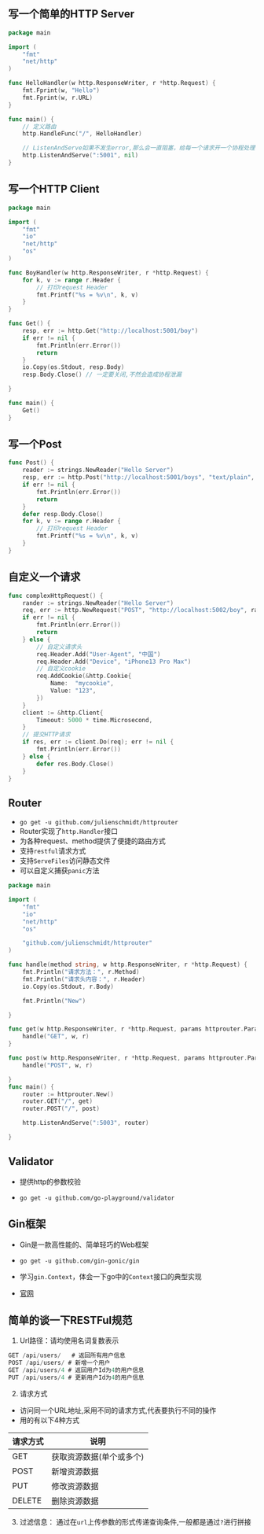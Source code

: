 ## 写一个简单的HTTP Server

```go
package main

import (
	"fmt"
	"net/http"
)

func HelloHandler(w http.ResponseWriter, r *http.Request) {
	fmt.Fprint(w, "Hello")
	fmt.Fprint(w, r.URL)
}

func main() {
	// 定义路由
	http.HandleFunc("/", HelloHandler)

	// ListenAndServe如果不发生error,那么会一直阻塞，给每一个请求开一个协程处理
	http.ListenAndServe(":5001", nil)
}	
```





## 写一个HTTP Client

```go
package main

import (
	"fmt"
	"io"
	"net/http"
	"os"
)

func BoyHandler(w http.ResponseWriter, r *http.Request) {
	for k, v := range r.Header {
		// 打印request Header
		fmt.Printf("%s = %v\n", k, v)
	}
}

func Get() {
	resp, err := http.Get("http://localhost:5001/boy")
	if err != nil {
		fmt.Println(err.Error())
		return
	}
	io.Copy(os.Stdout, resp.Body)
	resp.Body.Close() // 一定要关闭,不然会造成协程泄漏

}

func main() {
	Get()
}
```

## 写一个Post

```go
func Post() {
	reader := strings.NewReader("Hello Server")
	resp, err := http.Post("http://localhost:5001/boys", "text/plain", reader)
	if err != nil {
		fmt.Println(err.Error())
		return
	}
	defer resp.Body.Close()
	for k, v := range r.Header {
		// 打印request Header
		fmt.Printf("%s = %v\n", k, v)
	}
}
```

## 自定义一个请求

```go
func complexHttpRequest() {
	rander := strings.NewReader("Hello Server")
	req, err := http.NewRequest("POST", "http://localhost:5002/boy", rander)
	if err != nil {
		fmt.Println(err.Error())
		return
	} else {
		// 自定义请求头
		req.Header.Add("User-Agent", "中国")
		req.Header.Add("Device", "iPhone13 Pro Max")
		// 自定义cookie
		req.AddCookie(&http.Cookie{
			Name:  "mycookie",
			Value: "123",
		})
	}
	client := &http.Client{
		Timeout: 5000 * time.Microsecond,
	}
	// 提交HTTP请求
	if res, err := client.Do(req); err != nil {
		fmt.Println(err.Error())
	} else {
		defer res.Body.Close()
	}
}
```





## Router

- `go get -u github.com/julienschmidt/httprouter`
- Router实现了`http.Handler`接口
- 为各种request、method提供了便捷的路由方式
- 支持`restful`请求方式
- 支持`ServeFiles`访问静态文件
- 可以自定义捕获`panic`方法

```go
package main

import (
	"fmt"
	"io"
	"net/http"
	"os"

	"github.com/julienschmidt/httprouter"
)

func handle(method string, w http.ResponseWriter, r *http.Request) {
	fmt.Println("请求方法：", r.Method)
	fmt.Println("请求头内容：", r.Header)
	io.Copy(os.Stdout, r.Body)

	fmt.Println("New")

}

func get(w http.ResponseWriter, r *http.Request, params httprouter.Params) {
	handle("GET", w, r)
}

func post(w http.ResponseWriter, r *http.Request, params httprouter.Params) {
	handle("POST", w, r)

}
func main() {
	router := httprouter.New()
	router.GET("/", get)
	router.POST("/", post)

	http.ListenAndServe(":5003", router)

}
```



## Validator

- 提供http的参数校验

- `go get -u github.com/go-playground/validator`

## Gin框架

- Gin是一款高性能的、简单轻巧的Web框架
- `go get -u github.com/gin-gonic/gin`
- 学习`gin.Context`，体会一下go中的`Context`接口的典型实现

- [官网](https://gin-gonic.com/zh-cn/)



## 简单的谈一下RESTFul规范

1. Url路径：请均使用名词复数表示

```go
GET /api/users/   # 返回所有用户信息
POST /api/users/ # 新增一个用户
GET /api/users/4 # 返回用户Id为4的用户信息
PUT /api/users/4 # 更新用户Id为4的用户信息
```

2. 请求方式
- 访问同一个URL地址,采用不同的请求方式,代表要执行不同的操作
- 用的有以下4种方式

| 请求方式 | 说明                     |
| -------- | ------------------------ |
| GET      | 获取资源数据(单个或多个) |
| POST     | 新增资源数据             |
| PUT      | 修改资源数据             |
| DELETE   | 删除资源数据             |

3. 过滤信息： 通过在`url`上传参数的形式传递查询条件,一般都是通过`?`进行拼接